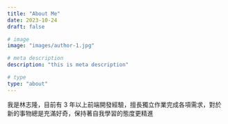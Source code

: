 ```yaml
---
title: "About Me"
date: 2023-10-24
draft: false

# image
image: "images/author-1.jpg"

# meta description
description: "this is meta description"

# type
type: "about"
---
```


我是林志隆，目前有 3 年以上前端開發經驗，擅長獨立作業完成各項需求，對於新的事物總是充滿好奇，保持著自我學習的態度更精進

<!--more-->